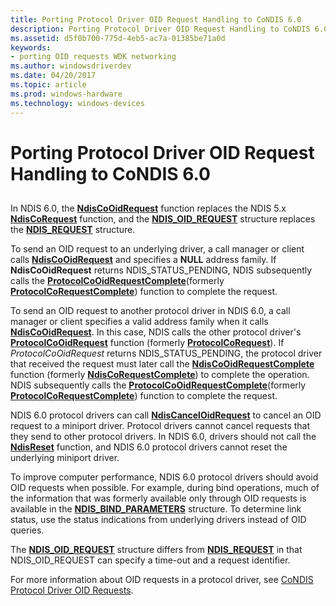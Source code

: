 ```yaml
---
title: Porting Protocol Driver OID Request Handling to CoNDIS 6.0
description: Porting Protocol Driver OID Request Handling to CoNDIS 6.0
ms.assetid: d5f0b700-775d-4eb5-ac7a-01385be71a0d
keywords:
- porting OID requests WDK networking
ms.author: windowsdriverdev
ms.date: 04/20/2017
ms.topic: article
ms.prod: windows-hardware
ms.technology: windows-devices
---
```


# Porting Protocol Driver OID Request Handling to CoNDIS 6.0


## <a href="" id="ddk-porting-protocol-driver-oid-request-handling-to-condis-6-0-nd"></a>


In NDIS 6.0, the [**NdisCoOidRequest**](https://msdn.microsoft.com/library/windows/hardware/ff561711) function replaces the NDIS 5.x [**NdisCoRequest**](https://msdn.microsoft.com/library/windows/hardware/ff551877) function, and the [**NDIS\_OID\_REQUEST**](https://msdn.microsoft.com/library/windows/hardware/ff566710) structure replaces the [**NDIS\_REQUEST**](https://msdn.microsoft.com/library/windows/hardware/ff557179) structure.

To send an OID request to an underlying driver, a call manager or client calls [**NdisCoOidRequest**](https://msdn.microsoft.com/library/windows/hardware/ff561711) and specifies a **NULL** address family. If **NdisCoOidRequest** returns NDIS\_STATUS\_PENDING, NDIS subsequently calls the [**ProtocolCoOidRequestComplete**](https://msdn.microsoft.com/library/windows/hardware/ff570255)(formerly [**ProtocolCoRequestComplete**](https://msdn.microsoft.com/library/windows/hardware/ff563227)) function to complete the request.

To send an OID request to another protocol driver in NDIS 6.0, a call manager or client specifies a valid address family when it calls [**NdisCoOidRequest**](https://msdn.microsoft.com/library/windows/hardware/ff561711). In this case, NDIS calls the other protocol driver's [**ProtocolCoOidRequest**](https://msdn.microsoft.com/library/windows/hardware/ff570254) function (formerly [**ProtocolCoRequest**](https://msdn.microsoft.com/library/windows/hardware/ff563225)). If *ProtocolCoOidRequest* returns NDIS\_STATUS\_PENDING, the protocol driver that received the request must later call the [**NdisCoOidRequestComplete**](https://msdn.microsoft.com/library/windows/hardware/ff561716) function (formerly [**NdisCoRequestComplete**](https://msdn.microsoft.com/library/windows/hardware/ff551884)) to complete the operation. NDIS subsequently calls the [**ProtocolCoOidRequestComplete**](https://msdn.microsoft.com/library/windows/hardware/ff570255)(formerly [**ProtocolCoRequestComplete**](https://msdn.microsoft.com/library/windows/hardware/ff563227)) function to complete the request.

NDIS 6.0 protocol drivers can call [**NdisCancelOidRequest**](https://msdn.microsoft.com/library/windows/hardware/ff561622) to cancel an OID request to a miniport driver. Protocol drivers cannot cancel requests that they send to other protocol drivers. In NDIS 6.0, drivers should not call the [**NdisReset**](https://msdn.microsoft.com/library/windows/hardware/ff554691) function, and NDIS 6.0 protocol drivers cannot reset the underlying miniport driver.

To improve computer performance, NDIS 6.0 protocol drivers should avoid OID requests when possible. For example, during bind operations, much of the information that was formerly available only through OID requests is available in the [**NDIS\_BIND\_PARAMETERS**](https://msdn.microsoft.com/library/windows/hardware/ff564832) structure. To determine link status, use the status indications from underlying drivers instead of OID queries.

The [**NDIS\_OID\_REQUEST**](https://msdn.microsoft.com/library/windows/hardware/ff566710) structure differs from [**NDIS\_REQUEST**](https://msdn.microsoft.com/library/windows/hardware/ff557179) in that NDIS\_OID\_REQUEST can specify a time-out and a request identifier.

For more information about OID requests in a protocol driver, see [CoNDIS Protocol Driver OID Requests](condis-protocol-driver-oid-requests.md).

 

 





